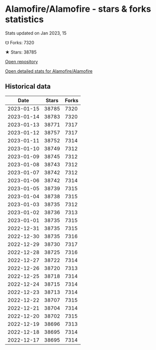 # Alamofire/Alamofire - stars & forks statistics

Stats updated on Jan 2023, 15

☋ Forks: 7320

★ Stars: 38785

[Open repository](https://github.com/Alamofire/Alamofire)

[Open detailed stats for Alamofire/Alamofire](https://reviewgithub.com/rep/Alamofire/Alamofire)

## Historical data
| Date | Stars | Forks |
|------|-------|-------|
| 2023-01-15 | 38785 | 7320 | 
| 2023-01-14 | 38783 | 7320 | 
| 2023-01-13 | 38771 | 7317 | 
| 2023-01-12 | 38757 | 7317 | 
| 2023-01-11 | 38752 | 7314 | 
| 2023-01-10 | 38749 | 7312 | 
| 2023-01-09 | 38745 | 7312 | 
| 2023-01-08 | 38743 | 7312 | 
| 2023-01-07 | 38742 | 7312 | 
| 2023-01-06 | 38742 | 7314 | 
| 2023-01-05 | 38739 | 7315 | 
| 2023-01-04 | 38738 | 7315 | 
| 2023-01-03 | 38735 | 7312 | 
| 2023-01-02 | 38736 | 7313 | 
| 2023-01-01 | 38735 | 7315 | 
| 2022-12-31 | 38735 | 7315 | 
| 2022-12-30 | 38735 | 7316 | 
| 2022-12-29 | 38730 | 7317 | 
| 2022-12-28 | 38725 | 7316 | 
| 2022-12-27 | 38722 | 7314 | 
| 2022-12-26 | 38720 | 7313 | 
| 2022-12-25 | 38718 | 7314 | 
| 2022-12-24 | 38715 | 7314 | 
| 2022-12-23 | 38713 | 7314 | 
| 2022-12-22 | 38707 | 7315 | 
| 2022-12-21 | 38704 | 7314 | 
| 2022-12-20 | 38702 | 7315 | 
| 2022-12-19 | 38696 | 7313 | 
| 2022-12-18 | 38695 | 7314 | 
| 2022-12-17 | 38695 | 7314 | 

